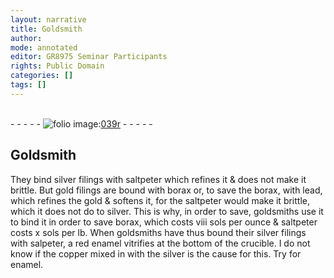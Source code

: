 ```yaml
---
layout: narrative
title: Goldsmith
author:
mode: annotated
editor: GR8975 Seminar Participants
rights: Public Domain
categories: []
tags: []
---
```


 <br/>- - - - - <a href="http://gallica.bnf.fr/ark:/12148/btv1b10500001g/f83.image"><img src="../assets/photo-icon.png" alt="folio image: " style="display:inline-block; margin-bottom:-3px;"/>039r</a> - - - - - <br/> 
## Goldsmith

 
They bind silver filings with saltpeter which refines it & does not make it brittle. But gold filings are bound with borax or, to save the borax, with lead, which refines the gold & softens it, for the saltpeter would make it brittle, which it does not do to silver. This is why, in order to save, goldsmiths use it to bind it in order to save borax, which costs viii sols per ounce & saltpeter costs x sols per lb. When goldsmiths have thus bound their silver filings with salpeter, a red enamel vitrifies at the bottom of the crucible. I do not know if the copper mixed in with the silver is the cause for this. Try for enamel.
 